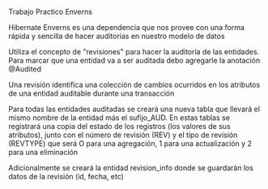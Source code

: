Trabajo Practico Enverns

Hibernate Enverns es una dependencia que nos provee con una forma rápida y sencilla de hacer auditorías en nuestro modelo de datos

Utiliza el concepto de "revisiones" para hacer la auditoría de las entidades. Para marcar que una entidad va a ser auditada debo agregarle la anotación @Audited

Una revisión identifica una colección de cambios ocurridos en los atributos de una entidad auditable durante una transacción

Para todas las entidades auditadas se creará una nueva tabla que llevará el mismo nombre de la entidad más el sufijo_AUD. En estas tablas se registrará una copia del estado de los registros (los valores de sus atributos), junto con el número de revisión (REV) y el tipo de revisión (REVTYPE) que será O para una agregación, 1 para una actualización y 2 para una eliminación

Adicionalmente se creará la entidad revision_info donde se guardarán los datos de la revisión (id, fecha, etc)
